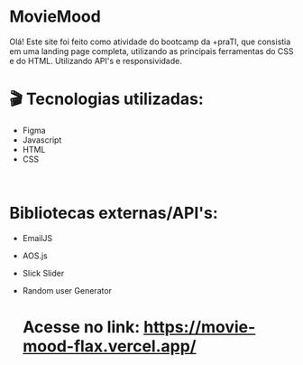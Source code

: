 # MovieMood

Olá! Este site foi feito como atividade do bootcamp da +praTI, que consistia em uma landing page completa, utilizando as principais ferramentas do CSS e do HTML. Utilizando API's e responsividade.

# 🎬 Tecnologias utilizadas:

- Figma
- Javascript
- HTML
- CSS
<br>

# Bibliotecas externas/API's:
- EmailJS
- AOS.js
- Slick Slider
- Random user Generator

  # Acesse no link: https://movie-mood-flax.vercel.app/
